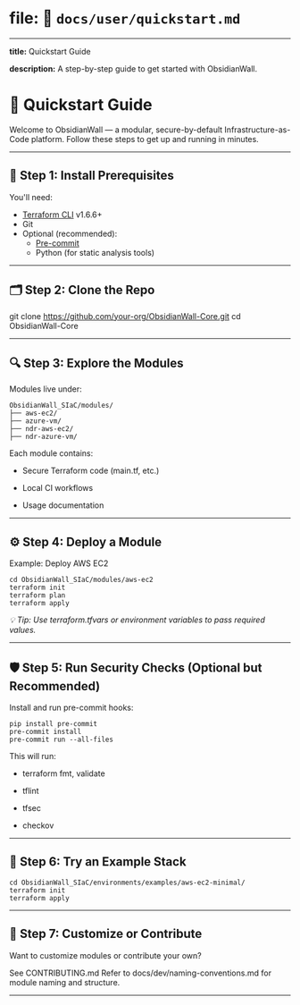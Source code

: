 
# file: 📁 `docs/user/quickstart.md`


---

**title:** Quickstart Guide

**description:** A step-by-step guide to get started with ObsidianWall.

# 🚀 Quickstart Guide

Welcome to ObsidianWall — a modular, secure-by-default Infrastructure-as-Code platform. Follow these steps to get up and running in minutes.

---

## 🧱 Step 1: Install Prerequisites

You'll need:

- [Terraform CLI](https://www.terraform.io/downloads.html) v1.6.6+
- Git
- Optional (recommended):
  - [Pre-commit](https://pre-commit.com/)  
  - Python (for static analysis tools)

---

## 🗂 Step 2: Clone the Repo


git clone https://github.com/your-org/ObsidianWall-Core.git
cd ObsidianWall-Core

---

## 🔍 Step 3: Explore the Modules
Modules live under:
```
ObsidianWall_SIaC/modules/
├── aws-ec2/
├── azure-vm/
├── ndr-aws-ec2/
├── ndr-azure-vm/
```
Each module contains:

 - Secure Terraform code (main.tf, etc.)

 - Local CI workflows

 - Usage documentation
---

## ⚙️ Step 4: Deploy a Module
Example: Deploy AWS EC2
```
cd ObsidianWall_SIaC/modules/aws-ec2
terraform init
terraform plan
terraform apply
```
_💡 Tip: Use terraform.tfvars or environment variables to pass required values._

---
## 🛡 Step 5: Run Security Checks (Optional but Recommended)
Install and run pre-commit hooks:
```
pip install pre-commit
pre-commit install
pre-commit run --all-files
```
This will run:

 - terraform fmt, validate

 - tflint

 - tfsec

 - checkov
---

## 🧪 Step 6: Try an Example Stack
```
cd ObsidianWall_SIaC/environments/examples/aws-ec2-minimal/
terraform init
terraform apply
```
---

## 🔄 Step 7: Customize or Contribute
Want to customize modules or contribute your own?

See CONTRIBUTING.md
Refer to docs/dev/naming-conventions.md for module naming and structure.

---
